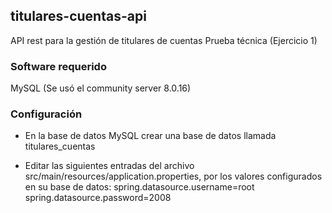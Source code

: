 ## titulares-cuentas-api
API rest para la gestión de titulares de cuentas
Prueba técnica (Ejercicio 1)

### Software requerido

MySQL (Se usó el community server 8.0.16)

### Configuración

- En la base de datos MySQL crear una base de datos llamada titulares_cuentas

- Editar las siguientes entradas del archivo src/main/resources/application.properties, por los valores configurados en su base de datos:
spring.datasource.username=root
spring.datasource.password=2008


